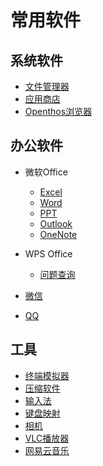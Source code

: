 # 常用软件
## 系统软件     
 - [文件管理器](./soft/文件管理器.md)
 - [应用商店](./soft/AppStore使用说明.md)
 - [Openthos浏览器](./soft/Openthos浏览器.md)

## 办公软件
 - 微软Office
    - [Excel](https://support.office.com/zh-cn/excel)  
    - [Word](https://support.office.com/zh-cn/word)  
    - [PPT](https://support.office.com/zh-cn/powerpoint)  
    - [Outlook](https://support.office.com/zh-cn/outlook)  
    - [OneNote](https://support.office.com/zh-cn/onenote)  

 - WPS Office
    - [问题查询](http://wps.udesk.cn/hc)
 - [微信](./soft/微信.md)
 - [QQ](./soft/QQ.md)
     
## 工具
 - [终端模拟器](./soft/OtoTernminal使用手册.md)
 - [压缩软件](./soft/压缩软件.md)
 - [输入法](./soft/输入法_使用手册.md)
 - [键盘映射](./soft/键盘映射.md)
 - [相机](./soft/相机.md)
 - [VLC播放器](./soft/VLC_使用手册.md)
 - [网易云音乐](https://music.163.com/#/topic?id=18838139)
